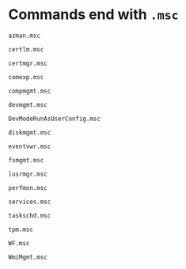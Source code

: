 # Commands end with `.msc`
```
azman.msc
```
```
certlm.msc
```
```
certmgr.msc
```
```
comexp.msc
```
```
compmgmt.msc
```
```
devmgmt.msc
```
```
DevModeRunAsUserConfig.msc
```
```
diskmgmt.msc
```
```
eventvwr.msc
```
```
fsmgmt.msc
```
```
lusrmgr.msc
```
```
perfmon.msc
```
```
services.msc
```
```
taskschd.msc
```
```
tpm.msc
```
```
WF.msc
```
```
WmiMgmt.msc
```
